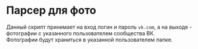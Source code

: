 # Парсер для фото


Данный скрипт принимает на вход логин и пароль `vk.com`, а на выходе - фотографии с указанного пользователем сообщества ВК.        
Фотографии будут храниться в указанной пользователем папке.

